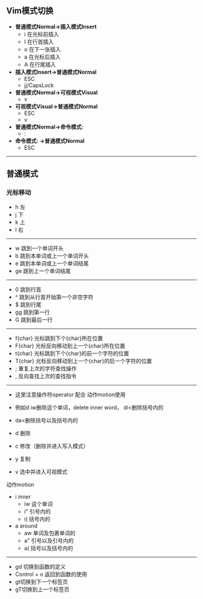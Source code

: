 ## Vim模式切换
- <b>普通模式Normal->插入模式Insert</b>
	- i  在光标前插入
	- I  在行首插入
	- o 在下一张插入
	- a  在光标后插入
	- A  在行尾插入
- <b>插入模式Insert->普通模式Normal</b>
	- ESC
	- jj/CapsLock
- <b>普通模式Normal->可视模式Visual</b>
	- v
- <b>可视模式Visual->普通模式Normal</b>
	- ESC
	- v
- <b>普通模式Normal->命令模式: </b>
	- :
- <b>命令模式: ->普通模式Normal</b>
	- ESC
---
## 普通模式
### 光标移动
- h 左
- j  下
- k 上
- l  右
---
- w 跳到一个单词开头
- b  跳到本单词或上一个单词开头
- e  跳到本单词或上一个单词结尾
- ge 跳到上一个单词结尾
---
- 0  跳到行首
- ^ 跳到从行首开始第一个非空字符
- $  跳到行尾
- gg 跳到第一行
- G 跳到最后一行
---
- f{char}  光标跳到下个{char}所在位置
- F{char} 光标反向移动到上一个{char}所在位置
- t{char}  光标跳到下个{char}的前一个字符的位置
- T{char} 光标反向移动到上一个{char}的后一个字符的位置
- ; 重复上次的字符查找操作
- , 反向查找上次的查找指令
---
- 这里注意操作符operator 配合 动作motion使用
- 例如d iw删除这个单词，delete inner word， di<删除括号内的

- da<删除括号以及括号内的
- d 删除
- c 修改（删除并进入写入模式）
- y 复制
- v 选中并进入可视模式

动作motion
- i inner
	- iw 这个单词
	- i"   引号内的
	- i(   括号内的
- a around
	- aw 单词及包裹单词的
	- a"  引号以及引号内的
	- a(  括号以及括号内的
---
- gd 切换到函数的定义
- Control + o 返回到函数的使用
- gt切换到下一个标签页
- gT切换到上一个标签页